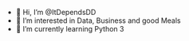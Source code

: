 - 👋 Hi, I’m @ItDependsDD
- 👀 I’m interested in Data, Business and good Meals
- 🌱 I’m currently learning Python 3

<!---
ItDependsDD/ItDependsDD is a ✨ special ✨ repository because its `README.md` (this file) appears on your GitHub profile.
You can click the Preview link to take a look at your changes.
--->
